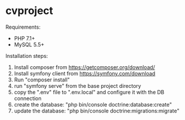 # cvproject

Requirements:

* PHP 7.1+
* MySQL 5.5+ 

Installation steps:

1. Install composer from https://getcomposer.org/download/
1. Install symfony client from https://symfony.com/download
1. Run "composer install"
1. run "symfony serve" from the base project directory
1. copy the ".env" file to ".env.local" and configure it with the DB connection
1. create the database: "php bin/console doctrine:database:create"
1. update the database: "php bin/console doctrine:migrations:migrate"